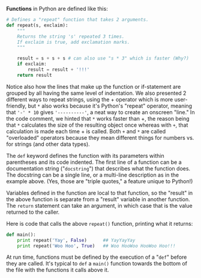 **Functions** in Python are defined like this:
    
```python    
# Defines a "repeat" function that takes 2 arguments.
def repeat(s, exclaim):
    """
    Returns the string 's' repeated 3 times.
    If exclaim is true, add exclamation marks.
    """

    result = s + s + s # can also use "s * 3" which is faster (Why?)
    if exclaim:
        result = result + '!!!'
    return result
```    

Notice also how the lines that make up the function or if-statement are grouped by all having the same level of indentation. We also presented 2 different ways to repeat strings, using the + operator which is more user-friendly, but `*` also works because it's Python's "repeat" operator, meaning that `'-' * 10` gives `'----------'`, a neat way to create an onscreen "line." In the code comment, we hinted that `*` works faster than +, the reason being that `*` calculates the size of the resulting object once whereas with `+`, that calculation is made each time + is called. Both `+` and `*` are called "overloaded" operators because they mean different things for numbers vs. for strings (and other data types).

The `def` keyword defines the function with its parameters within parentheses and its code indented. The first line of a function can be a documentation string ("`docstring`") that describes what the function does. The docstring can be a single line, or a multi-line description as in the example above. (Yes, those are "triple quotes," a feature unique to Python!) 

Variables defined in the function are local to that function, so the "result" in the above function is separate from a "result" variable in another function. The `return` statement can take an argument, in which case that is the value returned to the caller.

Here is code that calls the above `repeat()` function, printing what it returns:
    
```python    
def main():
    print repeat('Yay', False)      ## YayYayYay
    print repeat('Woo Hoo', True)   ## Woo HooWoo HooWoo Hoo!!!
```    

At run time, functions must be defined by the execution of a "`def`" before they are called. It's typical to `def` a `main()` function towards the bottom of the file with the functions it calls above it.
